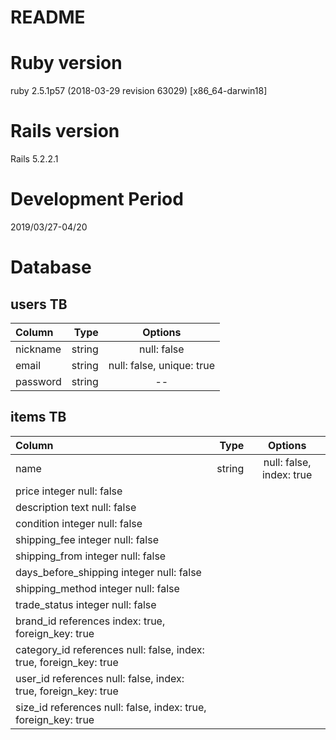 # README

# Ruby version
ruby 2.5.1p57 (2018-03-29 revision 63029) [x86_64-darwin18]

# Rails version
Rails 5.2.2.1

# Development Period
2019/03/27-04/20

# Database
## users TB

| Column | Type | Options |
|:-----------|------------:|:------------:|
| nickname | string | null: false |
| email | string | null: false, unique: true |
| password | string | -- |

## items TB

| Column | Type | Options |
|:-----------|------------:|:------------:|
| name | string	| null: false, index: true |
| price	integer	null: false
| description	text	null: false
| condition	integer	null: false
| shipping_fee	integer	null: false
| shipping_from	integer	null: false
| days_before_shipping	integer	null: false
| shipping_method	integer	null: false
| trade_status	integer	null: false
| brand_id	references	index: true, foreign_key: true
| category_id	references	null: false, index: true, foreign_key: true
| user_id	references	null: false, index: true, foreign_key: true
| size_id	references	null: false, index: true, foreign_key: true
